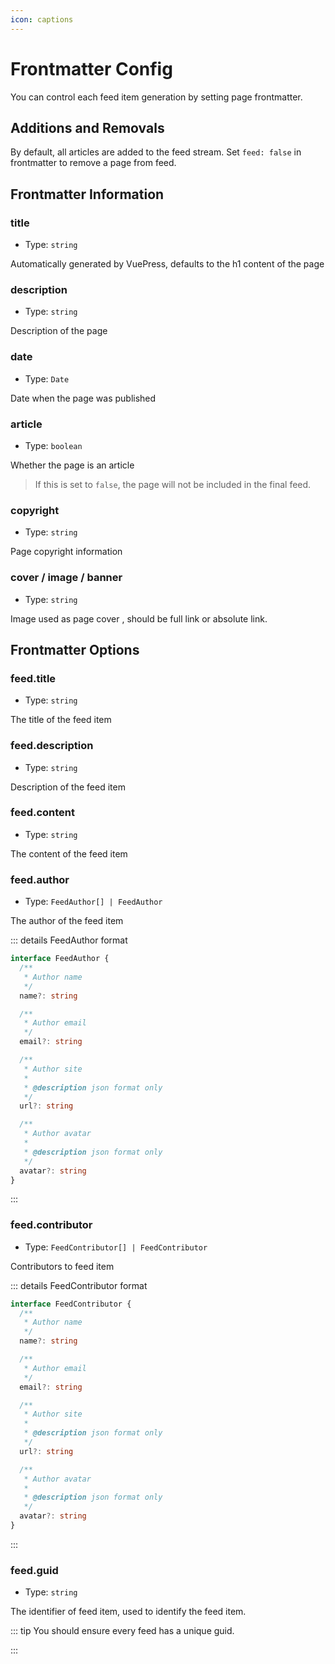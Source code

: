 ```yaml
---
icon: captions
---
```


# Frontmatter Config

You can control each feed item generation by setting page frontmatter.

## Additions and Removals

By default, all articles are added to the feed stream. Set `feed: false` in frontmatter to remove a page from feed.

## Frontmatter Information

### title

- Type: `string`

Automatically generated by VuePress, defaults to the h1 content of the page

### description

- Type: `string`

Description of the page

### date

- Type: `Date`

Date when the page was published

### article

- Type: `boolean`

Whether the page is an article

> If this is set to `false`, the page will not be included in the final feed.

### copyright

- Type: `string`

Page copyright information

### cover / image / banner

- Type: `string`

Image used as page cover , should be full link or absolute link.

## Frontmatter Options

### feed.title

- Type: `string`

The title of the feed item

### feed.description

- Type: `string`

Description of the feed item

### feed.content

- Type: `string`

The content of the feed item

### feed.author

- Type: `FeedAuthor[] | FeedAuthor`

The author of the feed item

::: details FeedAuthor format

```ts
interface FeedAuthor {
  /**
   * Author name
   */
  name?: string

  /**
   * Author email
   */
  email?: string

  /**
   * Author site
   *
   * @description json format only
   */
  url?: string

  /**
   * Author avatar
   *
   * @description json format only
   */
  avatar?: string
}
```

:::

### feed.contributor

- Type: `FeedContributor[] | FeedContributor`

Contributors to feed item

::: details FeedContributor format

```ts
interface FeedContributor {
  /**
   * Author name
   */
  name?: string

  /**
   * Author email
   */
  email?: string

  /**
   * Author site
   *
   * @description json format only
   */
  url?: string

  /**
   * Author avatar
   *
   * @description json format only
   */
  avatar?: string
}
```

:::

### feed.guid

- Type: `string`

The identifier of feed item, used to identify the feed item.

::: tip You should ensure every feed has a unique guid.

:::
